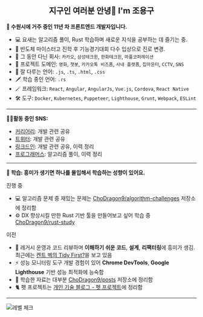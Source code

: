 <h2 align="center">지구인 여러분 안녕👋 I'm 조용구</h2>

**👋 수원시에 거주 중인 11년 차 프론트엔드 개발자입니다.**
- 💻 요새는 알고리즘 풀이, Rust 학습하며 새로운 지식을 공부하는 데 즐기는 중.
- 🎯 반도체 마이스터고 진학 후 기능경기대회 다수 입상으로 진로 변경.
- 💼 그 동안 다닌 회사: `카카오`, `삼성테크윈`, `한화테크윈`, `마플코퍼레이션`
- 📝 프로젝트 도메인: `영화`, `챗봇`, `카카오톡 비즈폼`, `사내 플랫폼`, `칩마운터`, `CCTV`, `SNS`
- 🏹 잘 다루는 언어: `.js`, `.ts`, `.html`, `.css`
- 🗡️ 학습 중인 언어: `.rs`
- 🪄 프레임워크: `React`, `Angular`, `AngularJs`, `Vue.js`, `Cordova`, `React Native`
- 🛠️ 도구: `Docker`, `Kubernetes`, `Puppeteer`, `Lighthouse`, `Grunt`, `Webpack`, `ESLint`

---
**🧑‍💻활동 중인 SNS:**
- [커리어리](https://careerly.co.kr/profiles/617720): 개발 관련 공유
- [트위터](https://twitter.com/ChoDragon9): 개발 관련 공유
- [링크드인](https://www.linkedin.com/in/yongku-cho): 개발 관련 공유, 이력 정리
- [프로그래머스](https://career.programmers.co.kr/pr/155864_8345): 알고리즘 풀이, 이력 정리

---
**📝 학습: 흥미가 생기면 하나를 몰입해서 학습하는 성향이 있어요.**

진행 중
- 💻 알고리즘 문제 중 재밌는 문제는 [ChoDragon9/algorithm-challenges](https://github.com/ChoDragon9/algorithm-challenges) 저장소에 정리함
- ⚙️ DX 향상시킬 만한 Rust 기반 툴을 만들어보고 싶어 학습 중 [ChoDragon9/rust-study](https://github.com/ChoDragon9/rust-study)

이전
- 🧱 레거시 운영과 코드 리뷰하며 **이해하기 쉬운 코드**, **설계**, **리팩터링**에 흥미가 생김. 최근에는 [켄트 벡의 Tidy First?](https://www.yes24.com/Product/Goods/125921718)을 보고 있음
- ⚡ 성능 모니터링 도구 개발 경험이 있어 **Chrome DevTools**, **Google Lighthouse** 기반 성능 최적화에 능숙함
- 📒 학습한 자료는 대부분 [ChoDragon9/posts](https://github.com/ChoDragon9/posts/wiki) 저장소에 정리함
- 🐈 펫 프로젝트는 [개인 기술 블로그 - 펫 프로젝트](https://the-next-web-research-lab.github.io/fe-dev/pet-project.html)에 정리함

---
![레벨 체크](https://github.com/ChoDragon9/ChoDragon9/assets/17817719/f001ac50-02d1-427d-824f-6acb11cc7e4f)

